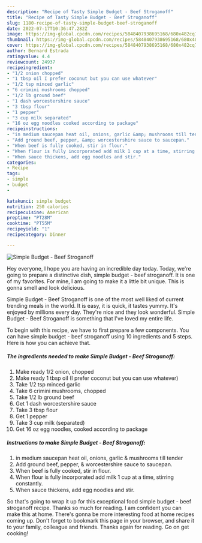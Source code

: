 ```yaml
---
description: "Recipe of Tasty Simple Budget - Beef Stroganoff"
title: "Recipe of Tasty Simple Budget - Beef Stroganoff"
slug: 1180-recipe-of-tasty-simple-budget-beef-stroganoff
date: 2022-07-17T10:36:47.282Z
image: https://img-global.cpcdn.com/recipes/5848407938695168/680x482cq70/simple-budget-beef-stroganoff-recipe-main-photo.jpg
thumbnail: https://img-global.cpcdn.com/recipes/5848407938695168/680x482cq70/simple-budget-beef-stroganoff-recipe-main-photo.jpg
cover: https://img-global.cpcdn.com/recipes/5848407938695168/680x482cq70/simple-budget-beef-stroganoff-recipe-main-photo.jpg
author: Bernard Estrada
ratingvalue: 4.4
reviewcount: 24937
recipeingredient:
- "1/2 onion chopped"
- "1 tbsp oil I prefer coconut but you can use whatever"
- "1/2 tsp minced garlic"
- "6 crimini mushrooms chopped"
- "1/2 lb ground beef"
- "1 dash worcestershire sauce"
- "3 tbsp flour"
- "1 pepper"
- "3 cup milk separated"
- "16 oz egg noodles cooked according to package"
recipeinstructions:
- "in medium saucepan heat oil, onions, garlic &amp; mushrooms till tender"
- "Add ground beef, pepper, &amp; worcestershire sauce to saucepan."
- "When beef is fully cooked, stir in flour."
- "When flour is fully incorporated add milk 1 cup at a time, stirring constantly."
- "When sauce thickens, add egg noodles and stir."
categories:
- Recipe
tags:
- simple
- budget
- 

katakunci: simple budget  
nutrition: 250 calories
recipecuisine: American
preptime: "PT28M"
cooktime: "PT55M"
recipeyield: "1"
recipecategory: Dinner

---
```



![Simple Budget - Beef Stroganoff](https://img-global.cpcdn.com/recipes/5848407938695168/680x482cq70/simple-budget-beef-stroganoff-recipe-main-photo.jpg)

Hey everyone, I hope you are having an incredible day today. Today, we're going to prepare a distinctive dish, simple budget - beef stroganoff. It is one of my favorites. For mine, I am going to make it a little bit unique. This is gonna smell and look delicious.

Simple Budget - Beef Stroganoff is one of the most well liked of current trending meals in the world. It is easy, it is quick, it tastes yummy. It's enjoyed by millions every day. They're nice and they look wonderful. Simple Budget - Beef Stroganoff is something that I've loved my entire life.




To begin with this recipe, we have to first prepare a few components. You can have simple budget - beef stroganoff using 10 ingredients and 5 steps. Here is how you can achieve that.

<!--inarticleads1-->

##### The ingredients needed to make Simple Budget - Beef Stroganoff:

1. Make ready 1/2 onion, chopped
1. Make ready 1 tbsp oil (I prefer coconut but you can use whatever)
1. Take 1/2 tsp minced garlic
1. Take 6 crimini mushrooms, chopped
1. Take 1/2 lb ground beef
1. Get 1 dash worcestershire sauce
1. Take 3 tbsp flour
1. Get 1 pepper
1. Take 3 cup milk (separated)
1. Get 16 oz egg noodles, cooked according to package




<!--inarticleads2-->

##### Instructions to make Simple Budget - Beef Stroganoff:

1. in medium saucepan heat oil, onions, garlic &amp; mushrooms till tender
1. Add ground beef, pepper, &amp; worcestershire sauce to saucepan.
1. When beef is fully cooked, stir in flour.
1. When flour is fully incorporated add milk 1 cup at a time, stirring constantly.
1. When sauce thickens, add egg noodles and stir.




So that's going to wrap it up for this exceptional food simple budget - beef stroganoff recipe. Thanks so much for reading. I am confident you can make this at home. There's gonna be more interesting food at home recipes coming up. Don't forget to bookmark this page in your browser, and share it to your family, colleague and friends. Thanks again for reading. Go on get cooking!
